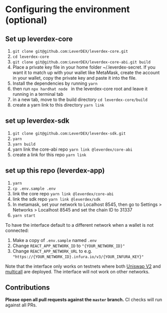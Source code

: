 # Configuring the environment (optional)

## Set up leverdex-core
1. `git clone git@github.com:LeverDEX/leverdex-core.git`
2. `cd leverdex-core`
3. `git clone git@github.com:LeverDEX/leverdex-core-abi.git build`
4. Place a private key file in your home folder ~/.leverdex-secret. If you want it to match up with your wallet like MetaMask, create the account in your wallet, copy the private key and paste it into the file.
5. Install the dependencies by running `yarn`
6. then run `npx hardhat node ` in the leverdex-core root and leave it running in a terminal tab
7. in a new tab, move to the build directory `cd leverdex-core/build`
8. create a yarn link to this directory `yarn link`

## set up leverdex-sdk
1. `git clone git@github.com:LeverDEX/leverdex-sdk.git`
2. `yarn`
3. `yarn build`
4. yarn link the core-abi repo `yarn link @leverdex/core-abi`
5. create a link for this repo `yarn link`

## set up this repo (leverdex-app)
1. `yarn`
2. `cp .env.sample .env`
3. link the core repo `yarn link @leverdex/core-abi`
4. link the sdk repo `yarn link @leverdex/sdk`
5. In metamask, set your network to Localhost 8545, then go to Settings > Networks > Localhost 8545 and set the chain ID to 31337
6. `yarn start`

To have the interface default to a different network when a wallet is not connected:

1. Make a copy of `.env.sample` named `.env`
2. Change `REACT_APP_NETWORK_ID` to `"{YOUR_NETWORK_ID}"`
3. Change `REACT_APP_NETWORK_URL` to e.g. `"https://{YOUR_NETWORK_ID}.infura.io/v3/{YOUR_INFURA_KEY}"`

Note that the interface only works on testnets where both
[Uniswap V2](https://uniswap.org/docs/v2/smart-contracts/factory/) and
[multicall](https://github.com/makerdao/multicall) are deployed.
The interface will not work on other networks.

## Contributions

**Please open all pull requests against the `master` branch.**
CI checks will run against all PRs.
